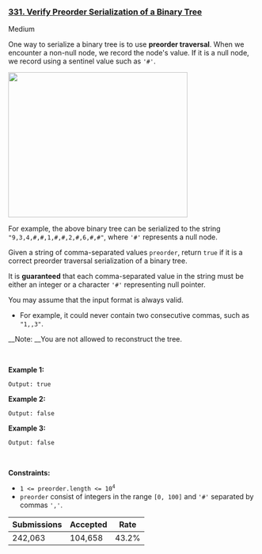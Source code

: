 ### [331. Verify Preorder Serialization of a Binary Tree](https://leetcode.com/problems/verify-preorder-serialization-of-a-binary-tree/)

Medium

One way to serialize a binary tree is to use __preorder traversal__. When we encounter a non-null node, we record the node's value. If it is a null node, we record using a sentinel value such as `` '#' ``.

<img alt="" src="https://assets.leetcode.com/uploads/2021/03/12/pre-tree.jpg" style="width: 362px; height: 293px;"/>

For example, the above binary tree can be serialized to the string `` "9,3,4,#,#,1,#,#,2,#,6,#,#" ``, where `` '#' `` represents a null node.

Given a string of comma-separated values `` preorder ``, return `` true `` if it is a correct preorder traversal serialization of a binary tree.

It is __guaranteed__ that each comma-separated value in the string must be either an integer or a character `` '#' `` representing null pointer.

You may assume that the input format is always valid.

*   For example, it could never contain two consecutive commas, such as `` "1,,3" ``.

__Note: __You are not allowed to reconstruct the tree.

 

__Example 1:__

```Input: preorder = "9,3,4,#,#,1,#,#,2,#,6,#,#"
Output: true
```

__Example 2:__

```Input: preorder = "1,#"
Output: false
```

__Example 3:__

```Input: preorder = "9,#,#,1"
Output: false
```

 

__Constraints:__

*   <code>1 <= preorder.length <= 10<sup>4</sup></code>
*   `` preorder `` consist of integers in the range `` [0, 100] `` and `` '#' `` separated by commas `` ',' ``.

| Submissions    | Accepted     | Rate   |
| -------------- | ------------ | ------ |
| 242,063 | 104,658 | 43.2% |